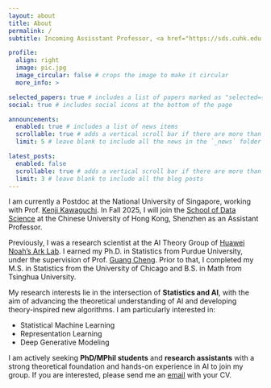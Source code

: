 ```yaml
---
layout: about
title: About
permalink: /
subtitle: Incoming Assisstant Professor, <a href="https://sds.cuhk.edu.cn/en">School of Data Science</a> & <a href="https://sai.cuhk.edu.cn/en">School of Artificial Intelligence</a>, CUHK-Shenzhen.

profile:
  align: right
  image: pic.jpg
  image_circular: false # crops the image to make it circular
  more_info: >

selected_papers: true # includes a list of papers marked as "selected={true}"
social: true # includes social icons at the bottom of the page

announcements:
  enabled: true # includes a list of news items
  scrollable: true # adds a vertical scroll bar if there are more than 3 news items
  limit: 5 # leave blank to include all the news in the `_news` folder

latest_posts:
  enabled: false
  scrollable: true # adds a vertical scroll bar if there are more than 3 new posts items
  limit: 3 # leave blank to include all the blog posts
---
```


I am currently a Postdoc at the National University of Singapore, working with Prof. [Kenji Kawaguchi](https://ml.comp.nus.edu.sg/). In Fall 2025, I will join the [School of Data Science](https://sds.cuhk.edu.cn/en) at the Chinese University of Hong Kong, Shenzhen as an Assistant Professor.

Previously, I was a research scientist at the AI Theory Group of [Huawei Noah’s Ark Lab](http://dev3.noahlab.com.hk/).
I earned my Ph.D. in Statistics from Purdue University, under the supervision of Prof. [Guang Cheng](http://www.stat.ucla.edu/~guangcheng/). Prior to that, I completed my M.S. in Statistics from the University of Chicago and B.S. in Math from Tsinghua University.

My research interests lie in the intersection of <strong>Statistics and AI</strong>, with the aim of advancing the theoretical understanding of AI and developing theory-inspired new algorithms.
I am particularly interested in:

<ul>
  <li>Statistical Machine Learning</li> 
  <li>Representation Learning</li>
  <li>Deep Generative Modeling</li>
</ul>

I am actively seeking <b>PhD/MPhil students</b> and <b>research assistants</b> with a strong theoretical foundation and hands-on experience in AI to join my group.
If you are interested, please send me an [email](mailto:hutianyang.up@outlook.com) with your CV.
